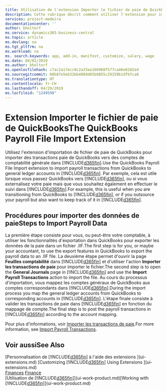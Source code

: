 ```yaml
---
title: Utilisation de l'extension Importer le fichier de paie de QuickBooks | Microsoft Docs
description: Cette rubrique décrit comment utiliser l'extension pour importer des transactions de salaire et de paie à partir de QuickBooks.
services: project-madeira
documentationcenter: ''
author: bholtorf
ms.service: dynamics365-business-central
ms.topic: article
ms.devlang: na
ms.tgt_pltfrm: na
ms.workload: na
ms. search.keywords: app, add-in, manifest, customize, salary, wage
ms.date: 04/01/2019
ms.author: bholtorf
ms.openlocfilehash: c7ac2a17ecc0c2a33ea166968f577ca46e8282ed
ms.sourcegitcommit: 60b87e5eb32bb408dd65b9855c29159b1dfbfca8
ms.translationtype: HT
ms.contentlocale: fr-CH
ms.lasthandoff: 04/29/2019
ms.locfileid: "1249598"
---
```

# <a name="the-quickbooks-payroll-file-import-extension"></a><span data-ttu-id="ff95a-103">Extension Importer le fichier de paie de QuickBooks</span><span class="sxs-lookup"><span data-stu-id="ff95a-103">The QuickBooks Payroll File Import Extension</span></span>
<span data-ttu-id="ff95a-104">Utilisez l'extension d'importation de fichier de paie de QuickBooks pour importer des transactions paie de QuickBooks vers des comptes de comptabilité générale dans [!INCLUDE[d365fin](includes/d365fin_md.md)].</span><span class="sxs-lookup"><span data-stu-id="ff95a-104">Use the QuickBooks Payroll File Import extension to import payroll transactions from QuickBooks to general ledger accounts in [!INCLUDE[d365fin](includes/d365fin_md.md)].</span></span> <span data-ttu-id="ff95a-105">Par exemple, cela est utile lorsque vous passez QuickBooks vers [!INCLUDE[d365fin](includes/d365fin_md.md)], ou si vous externalisez votre paie mais que vous souhaitez également en effectuer le suivi dans [!INCLUDE[d365fin](includes/d365fin_md.md)].</span><span class="sxs-lookup"><span data-stu-id="ff95a-105">For example, this is useful when you are transitioning from QuickBooks to [!INCLUDE[d365fin](includes/d365fin_md.md)], or if you outsource your payroll but also want to keep track of it in [!INCLUDE[d365fin](includes/d365fin_md.md)].</span></span>

## <a name="steps-to-import-payroll-data"></a><span data-ttu-id="ff95a-106">Procédures pour importer des données de paie</span><span class="sxs-lookup"><span data-stu-id="ff95a-106">Steps to Import Payroll Data</span></span>
<span data-ttu-id="ff95a-107">La première étape consiste pour vous, ou peut-être votre comptable, à utiliser les fonctionnalités d'exportation dans QuickBooks pour exporter les données de la paie dans un fichier .IIF.</span><span class="sxs-lookup"><span data-stu-id="ff95a-107">The first step is for you, or maybe your accountant, to use the export features in QuickBooks to export the payroll data to an .IIF file.</span></span> <span data-ttu-id="ff95a-108">La deuxième étape permet d'ouvrir la page **Feuilles comptabilité** dans [!INCLUDE[d365fin](includes/d365fin_md.md)] et d'utiliser l'action **Importer les transactions de paie** pour importer le fichier.</span><span class="sxs-lookup"><span data-stu-id="ff95a-108">The second step is to open the **General Journals** page in [!INCLUDE[d365fin](includes/d365fin_md.md)] and use the **Import Payroll Transactions** action to import the file.</span></span> <span data-ttu-id="ff95a-109">Au cours du processus d'importation, vous mappez les comptes généraux de QuickBooks aux comptes correspondants dans [!INCLUDE[d365fin](includes/d365fin_md.md)].</span><span class="sxs-lookup"><span data-stu-id="ff95a-109">During the import process you map the general ledger accounts from QuickBooks to corresponding accounts in [!INCLUDE[d365fin](includes/d365fin_md.md)].</span></span> <span data-ttu-id="ff95a-110">L'étape finale consiste à valider les transactions de paie dans [!INCLUDE[d365fin](includes/d365fin_md.md)] en fonction du mappage de compte.</span><span class="sxs-lookup"><span data-stu-id="ff95a-110">The final step is to post the payroll transactions in [!INCLUDE[d365fin](includes/d365fin_md.md)] according to the account mapping.</span></span> 

<span data-ttu-id="ff95a-111">Pour plus d'informations, voir [Importer les transactions de paie](finance-how-import-payroll-transactions.md).</span><span class="sxs-lookup"><span data-stu-id="ff95a-111">For more information, see [Import Payroll Transactions](finance-how-import-payroll-transactions.md).</span></span>

## <a name="see-also"></a><span data-ttu-id="ff95a-112">Voir aussi</span><span class="sxs-lookup"><span data-stu-id="ff95a-112">See Also</span></span>
<span data-ttu-id="ff95a-113">[Personnalisation de [!INCLUDE[d365fin](includes/d365fin_md.md)] à l'aide des extensions ](ui-extensions.md)  </span><span class="sxs-lookup"><span data-stu-id="ff95a-113">[Customizing [!INCLUDE[d365fin](includes/d365fin_md.md)] Using Extensions ](ui-extensions.md)  </span></span>  
<span data-ttu-id="ff95a-114">[Finances](finance.md)  </span><span class="sxs-lookup"><span data-stu-id="ff95a-114">[Finance](finance.md)  </span></span>  
<span data-ttu-id="ff95a-115">[Utilisation de [!INCLUDE[d365fin](includes/d365fin_md.md)]](ui-work-product.md)</span><span class="sxs-lookup"><span data-stu-id="ff95a-115">[Working with [!INCLUDE[d365fin](includes/d365fin_md.md)]](ui-work-product.md)</span></span>
